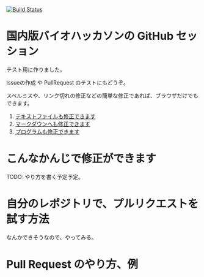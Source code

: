 [![Build Status](https://travis-ci.org/manabuishii/repository-bh1711.svg?branch=master)](https://travis-ci.org/manabuishii/repository-bh1711)

# 国内版バイオハッカソンの GitHub セッション

テスト用に作りました。

Issueの作成 や PullRequest のテストにもどうぞ。

スペルミスや、リンク切れの修正などの簡単な修正であれば、ブラウザだけでもできます。

1. [テキストファイルも修正できます](./1_textfile.txt)
1. [マークダウンへも修正できます](./2_markdown.txt)
1. [プログラムも修正できます](./3_python.py)


# こんなかんじで修正ができます

TODO: やり方を書く予定予定。

# 自分のレポジトリで、プルリクエストを試す方法

なんかできそうなので、やってみる。

# Pull Request のやり方、例



